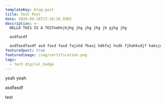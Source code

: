 ```yaml
---
templateKey: blog-post
title: Test Post
date: 2020-04-16T23:16:16.936Z
description: >-
  HELLO THIS IS A TESTnmhhjhjhg jhg jhg jhg jh gjhg jhg 

  asdfasdf

  asdfasdfasdf asd fasd fasd fajshd fkasj hdkfaj hsdk fjhahksdjf haksjdfh aksjd fa sd
featuredpost: true
featuredimage: /img/certification.png
tags:
  - tech digital_badge
---
```

yeah yeah 



asdfasdf

test